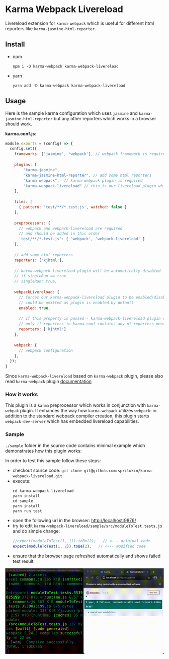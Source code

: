 # Karma Webpack Livereload
Livereload extension for `karma-webpack` which is useful for different html reporters like `karma-jasmine-html-reporter`.

## Install
- npm 
  ```shell
  npm i -D karma-webpack karma-webpack-livereload
  ```

- yarn 
  ```shell
  yarn add -D karma-webpack karma-webpack-livereload
  ```

## Usage

Here is the sample karma configuration which uses `jasmine` and `karma-jasmine-html-reporter`
but any other reporters which works in a browser should work.

**karma.conf.js**:
```js
module.exports = (config) => {
  config.set({
    frameworks: ['jasmine', 'webpack'], // webpack framework is required
    
    plugins: [
        "karma-jasmine",
        "karma-jasmine-html-reporter", // add some html reporters
        "karma-webpack",  // karma-webpack plugin is required
        "karma-webpack-livereload" // this is our livereload plugin which is also required
    ],

    files: [
      { pattern: 'test/**/*.test.js', watched: false }
    ],

    preprocessors: {
      // webpack and webpack-livereload are required
      // and should be added in this order
      'test/**/*.test.js': [ 'webpack', 'webpack-livereload' ]
    },

    // add some html reporters
    reporters: ['kjhtml'],

    // karma-webpack-livereload plugin will be automatically disabled 
    // if singleRun == true
    // singleRun: true,
    
    webpackLivereload: {
      // forces our karma-webpack-livereload plugin to be enabled/disabled.
      // could be omitted as plugin is enabled by default
      enabled: true, 
      
      // if this property is passed - karma-webpack-livereload plugin will be enabled
      // only if reporters in karma.conf contains any of reporters mentioned in this property
      reporters: ['kjhtml']
    },
    
    webpack: {
      // webpack configuration
    },
  });
}
```

Since `karma-webpack-livereload` based on `karma-webpack` plugin, please
also read `karma-webpack` plugin [documentation](https://github.com/ryanclark/karma-webpack)

### How it works

This plugin is a `karma` preprocessor which works in conjunction with `karma-webpak` plugin.
It enhances the way how `karma-webpack` utilizes `webpack`: in addition to the standard 
webpack compiler creation, this plugin starts `webpack-dev-server` which has embedded livereload capabilities.

### Sample
`./sample` folder in the source code contains minimal example which demonstrates how this plugin works:

In order to test this sample follow these steps:
- checkout source code: `git clone git@github.com:sprilukin/karma-webpack-livereload.git`
- execute:
  ```shell
  cd karma-webpack-livereload
  yarn install
  cd sample
  yarn install
  yarn run test
  ```
- open the following url in the browser: [http://localhost:9876/]()
- try to edit `karma-webpack-livereload/sample/src/moduleToTest.tests.js` and do simple change:
  ```js
  //expect(moduleToTest(1, 1)).toBe(2);   // <--- original code
  expect(moduleToTest(1, 2)).toBe(2);   // <--- modified code  
  ```
- ensure that the browser page refreshed automatically and shows failed test result:

![demo](./livereload.gif)
